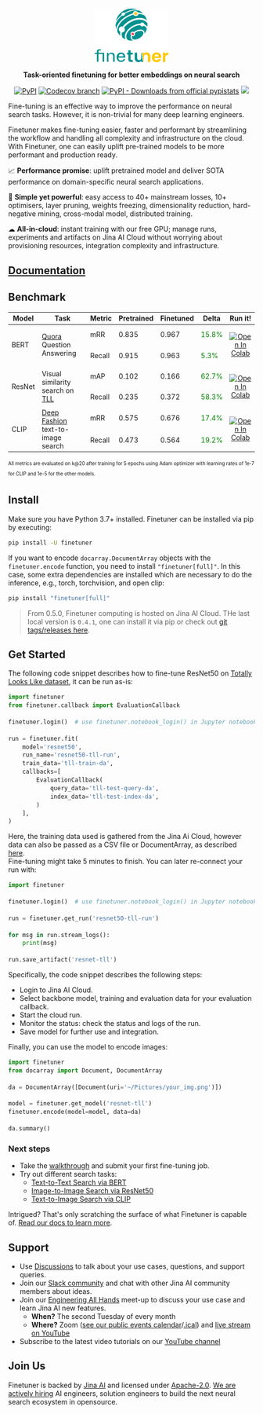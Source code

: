 <br><br>

<p align="center">
<img src="https://github.com/jina-ai/finetuner/blob/main/docs/_static/finetuner-logo-ani.svg?raw=true" alt="Finetuner logo: Finetuner helps you to create experiments in order to improve embeddings on search tasks. It accompanies you to deliver the last mile of performance-tuning for neural search applications." width="150px">
</p>


<p align="center">
<b>Task-oriented finetuning for better embeddings on neural search</b>
</p>

<p align=center>
<a href="https://pypi.org/project/finetuner/"><img alt="PyPI" src="https://img.shields.io/pypi/v/finetuner?label=Release&style=flat-square"></a>
<a href="https://codecov.io/gh/jina-ai/finetuner"><img alt="Codecov branch" src="https://img.shields.io/codecov/c/github/jina-ai/finetuner/main?logo=Codecov&logoColor=white&style=flat-square"></a>
<a href="https://pypistats.org/packages/finetuner"><img alt="PyPI - Downloads from official pypistats" src="https://img.shields.io/pypi/dm/finetuner?style=flat-square"></a>
<a href="https://slack.jina.ai"><img src="https://img.shields.io/badge/Slack-3.6k-blueviolet?logo=slack&amp;logoColor=white&style=flat-square"></a>
</p>

<!-- start elevator-pitch -->

Fine-tuning is an effective way to improve the performance on neural search tasks. However, it is non-trivial for many deep learning engineers.

Finetuner makes fine-tuning easier, faster and performant by streamlining the workflow and handling all complexity and infrastructure on the cloud.
With Finetuner, one can easily uplift pre-trained models to be more performant and production ready.

📈 **Performance promise**: uplift pretrained model and deliver SOTA performance on domain-specific neural search applications.

🔱 **Simple yet powerful**: easy access to 40+ mainstream losses, 10+ optimisers, layer pruning, weights freezing, dimensionality reduction, hard-negative mining, cross-modal model, distributed training. 

☁ **All-in-cloud**: instant training with our free GPU; manage runs, experiments and artifacts on Jina AI Cloud without worrying about provisioning resources, integration complexity and infrastructure.

<!-- end elevator-pitch -->

## [Documentation](https://finetuner.jina.ai/)

## Benchmark

<table>
<thead>
  <tr>
    <th>Model</th>
    <th>Task</th>
    <th>Metric</th>
    <th>Pretrained</th>
    <th>Finetuned</th>
    <th>Delta</th>
    <th>Run it!</th>
  </tr>
</thead>
<tbody>
  <tr>
    <td rowspan="2">BERT</td>
    <td rowspan="2"><a href="https://www.kaggle.com/c/quora-question-pairs">Quora</a> Question Answering</td>
    <td>mRR</td>
    <td>0.835</td>
    <td>0.967</td>
    <td><span style="color:green">15.8%</span></td>
    <td rowspan="2"><p align=center><a href="https://colab.research.google.com/drive/1Ui3Gw3ZL785I7AuzlHv3I0-jTvFFxJ4_?usp=sharing"><img alt="Open In Colab" src="https://colab.research.google.com/assets/colab-badge.svg"></a></p></td>
  </tr>
  <tr>
    <td>Recall</td>
    <td>0.915</td>
    <td>0.963</td>
    <td><span style="color:green">5.3%</span></td>
  </tr>
  <tr>
    <td rowspan="2">ResNet</td>
    <td rowspan="2">Visual similarity search on <a href="https://sites.google.com/view/totally-looks-like-dataset">TLL</a></td>
    <td>mAP</td>
    <td>0.102</td>
    <td>0.166</td>
    <td><span style="color:green">62.7%</span></td>
    <td rowspan="2"><p align=center><a href="https://colab.research.google.com/drive/1QuUTy3iVR-kTPljkwplKYaJ-NTCgPEc_?usp=sharing"><img alt="Open In Colab" src="https://colab.research.google.com/assets/colab-badge.svg"></a></p></td>
  </tr>
  <tr>
    <td>Recall</td>
    <td>0.235</td>
    <td>0.372</td>
    <td><span style="color:green">58.3%</span></td>
  </tr>
  <tr>
    <td rowspan="2">CLIP</td>
    <td rowspan="2"><a href="https://mmlab.ie.cuhk.edu.hk/projects/DeepFashion.html">Deep Fashion</a> text-to-image search</td>
    <td>mRR</td>
    <td>0.575</td>
    <td>0.676</td>
    <td><span style="color:green">17.4%</span></td>
    <td rowspan="2"><p align=center><a href="https://colab.research.google.com/drive/1yKnmy2Qotrh3OhgwWRsMWPFwOSAecBxg?usp=sharing"><img alt="Open In Colab" src="https://colab.research.google.com/assets/colab-badge.svg"></a></p></td>
  </tr>
  <tr>
    <td>Recall</td>
    <td>0.473</td>
    <td>0.564</td>
    <td><span style="color:green">19.2%</span></td>
  </tr>

</tbody>
</table>

<sub><sup>All metrics are evaluated on k@20 after training for 5 epochs using Adam optimizer with learning rates of 1e-7 for CLIP and 1e-5 for the other models.</sup></sub>

<!-- start install-instruction -->

## Install

Make sure you have Python 3.7+ installed.
Finetuner can be installed via pip by executing:

```bash
pip install -U finetuner
```

If you want to encode `docarray.DocumentArray` objects with the `finetuner.encode` function, you need to install `"finetuner[full]"`.
In this case, some extra dependencies are installed which are necessary to do the inference, e.g., torch, torchvision, and open clip:

```bash
pip install "finetuner[full]"
```

<!-- end install-instruction -->

> From 0.5.0, Finetuner computing is hosted on Jina AI Cloud. THe last local version is `0.4.1`, one can install it via pip or check out [git tags/releases here](https://github.com/jina-ai/finetuner/releases).




  
## Get Started

The following code snippet describes how to fine-tune ResNet50 on [Totally Looks Like dataset](https://sites.google.com/view/totally-looks-like-dataset), it can be run as-is:

```python
import finetuner
from finetuner.callback import EvaluationCallback

finetuner.login()  # use finetuner.notebook_login() in Jupyter notebook/Google Colab

run = finetuner.fit(
    model='resnet50',
    run_name='resnet50-tll-run',
    train_data='tll-train-da',
    callbacks=[
        EvaluationCallback(
            query_data='tll-test-query-da',
            index_data='tll-test-index-da',
        )
    ],
)
```

Here, the training data used is gathered from the Jina Ai Cloud, however data can also be passed as a CSV file or DocumentArray, as described [here](https://finetuner.jina.ai/walkthrough/create-training-data/).  
Fine-tuning might take 5 minutes to finish. You can later re-connect your run with:

```python
import finetuner

finetuner.login()  # use finetuner.notebook_login() in Jupyter notebook or Google colab

run = finetuner.get_run('resnet50-tll-run')

for msg in run.stream_logs():
    print(msg)

run.save_artifact('resnet-tll')
```

Specifically, the code snippet describes the following steps:

  * Login to Jina AI Cloud.
  * Select backbone model, training and evaluation data for your evaluation callback.
  * Start the cloud run.
  * Monitor the status: check the status and logs of the run.
  * Save model for further use and integration.


Finally, you can use the model to encode images:

```python
import finetuner
from docarray import Document, DocumentArray

da = DocumentArray([Document(uri='~/Pictures/your_img.png')])

model = finetuner.get_model('resnet-tll')
finetuner.encode(model=model, data=da)

da.summary()
```

### Next steps

- Take the [walkthrough](https://finetuner.jina.ai/walkthrough/) and submit your first fine-tuning job.
- Try out different search tasks:
  - [Text-to-Text Search via BERT](https://finetuner.jina.ai/notebooks/text_to_text/)
  - [Image-to-Image Search via ResNet50](https://finetuner.jina.ai/notebooks/image_to_image/)
  - [Text-to-Image Search via CLIP](https://finetuner.jina.ai/notebooks/text_to_image/)

Intrigued? That's only scratching the surface of what Finetuner is capable of. [Read our docs to learn more](https://finetuner.jina.ai/).

<!-- start support-pitch -->
## Support

- Use [Discussions](https://github.com/jina-ai/finetuner/discussions) to talk about your use cases, questions, and
  support queries.
- Join our [Slack community](https://slack.jina.ai) and chat with other Jina AI community members about ideas.
- Join our [Engineering All Hands](https://youtube.com/playlist?list=PL3UBBWOUVhFYRUa_gpYYKBqEAkO4sxmne) meet-up to discuss your use case and learn Jina AI new features.
    - **When?** The second Tuesday of every month
    - **Where?**
      Zoom ([see our public events calendar](https://calendar.google.com/calendar/embed?src=c_1t5ogfp2d45v8fit981j08mcm4%40group.calendar.google.com&ctz=Europe%2FBerlin)/[.ical](https://calendar.google.com/calendar/ical/c_1t5ogfp2d45v8fit981j08mcm4%40group.calendar.google.com/public/basic.ics))
      and [live stream on YouTube](https://youtube.com/c/jina-ai)
- Subscribe to the latest video tutorials on our [YouTube channel](https://youtube.com/c/jina-ai)

## Join Us

Finetuner is backed by [Jina AI](https://jina.ai) and licensed under [Apache-2.0](./LICENSE). [We are actively hiring](https://jobs.jina.ai) AI engineers, solution engineers to build the next neural search ecosystem in opensource.

<!-- end support-pitch -->
